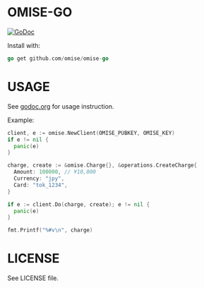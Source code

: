 # OMISE-GO

[![GoDoc](https://godoc.org/github.com/omise/omise-go?status.svg)][0]

Install with:

```go
go get github.com/omise/omise-go
```

# USAGE

See [godoc.org][0] for usage instruction.

Example:

```go
client, e := omise.NewClient(OMISE_PUBKEY, OMISE_KEY)
if e != nil {
  panic(e)
}

charge, create := &omise.Charge{}, &operations.CreateCharge{
  Amount: 100000, // ¥10,000
  Currency: "jpy",
  Card: "tok_1234",
}

if e := client.Do(charge, create); e != nil {
  panic(e)
}

fmt.Printf("%#v\n", charge)
```

# LICENSE

See LICENSE file.

[0]: https://godoc.org/github.com/omise/omise-go
